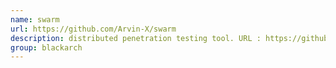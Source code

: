 ```yaml
---
name: swarm
url: https://github.com/Arvin-X/swarm
description: distributed penetration testing tool. URL : https://github.com/Arvin-X/swarm Groups : blackarch blackarch-scanner blackarch-recon blackarch-cracker blackarch-exploitation blackarch-webapp
group: blackarch
---
```

